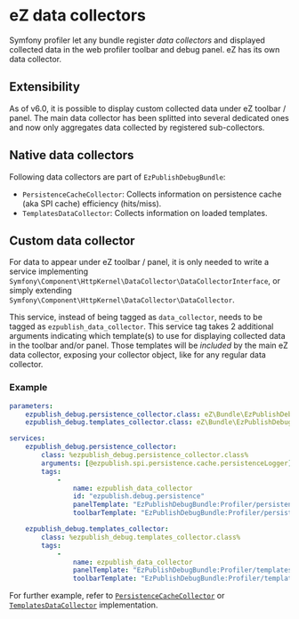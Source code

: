 # eZ data collectors

Symfony profiler let any bundle register *data collectors* and displayed collected data in the web profiler toolbar
and debug panel. eZ has its own data collector.

## Extensibility
As of v6.0, it is possible to display custom collected data under eZ toolbar / panel.
The main data collector has been splitted into several dedicated ones and now only aggregates data collected by
registered sub-collectors.

## Native data collectors
Following data collectors are part of `EzPublishDebugBundle`:

* `PersistenceCacheCollector`: Collects information on persistence cache (aka SPI cache) efficiency (hits/miss).
* `TemplatesDataCollector`: Collects information on loaded templates.

## Custom data collector
For data to appear under eZ toolbar / panel, it is only needed to write a service implementing
`Symfony\Component\HttpKernel\DataCollector\DataCollectorInterface`, or simply extending `Symfony\Component\HttpKernel\DataCollector\DataCollector`.

This service, instead of being tagged as `data_collector`, needs to be tagged as `ezpublish_data_collector`.
This service tag takes 2 additional arguments indicating which template(s) to use for displaying collected data in the
toolbar and/or panel. Those templates will be *included* by the main eZ data collector, exposing your collector object,
like for any regular data collector.

### Example
```yml
parameters:
    ezpublish_debug.persistence_collector.class: eZ\Bundle\EzPublishDebugBundle\Collector\PersistenceCacheCollector
    ezpublish_debug.templates_collector.class: eZ\Bundle\EzPublishDebugBundle\Collector\TemplatesDataCollector

services:
    ezpublish_debug.persistence_collector:
        class: %ezpublish_debug.persistence_collector.class%
        arguments: [@ezpublish.spi.persistence.cache.persistenceLogger]
        tags:
            -
                name: ezpublish_data_collector
                id: "ezpublish.debug.persistence"
                panelTemplate: "EzPublishDebugBundle:Profiler/persistence:panel.html.twig"
                toolbarTemplate: "EzPublishDebugBundle:Profiler/persistence:toolbar.html.twig"

    ezpublish_debug.templates_collector:
        class: %ezpublish_debug.templates_collector.class%
        tags:
            -
                name: ezpublish_data_collector
                panelTemplate: "EzPublishDebugBundle:Profiler/templates:panel.html.twig"
                toolbarTemplate: "EzPublishDebugBundle:Profiler/templates:toolbar.html.twig"

```

For further example, refer to [`PersistenceCacheCollector`](https://github.com/ezsystems/ezpublish-kernel/blob/master/eZ/Bundle/EzPublishDebugBundle/Collector/PersistenceCacheCollector.php) 
or [`TemplatesDataCollector`](https://github.com/ezsystems/ezpublish-kernel/blob/master/eZ/Bundle/EzPublishDebugBundle/Collector/TemplatesDataCollector.php) implementation.
